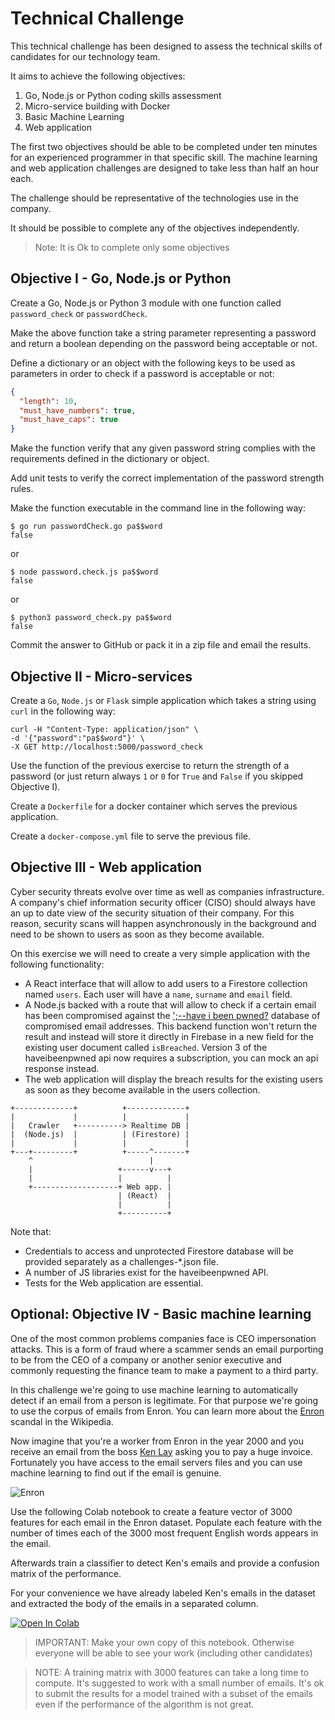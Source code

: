 # Technical Challenge

This technical challenge has been designed to assess the technical skills of candidates for our technology team.

It aims to achieve the following objectives:

1. Go, Node.js or Python coding skills assessment
2. Micro-service building with Docker
3. Basic Machine Learning
4. Web application

The first two objectives should be able to be completed under ten minutes for an experienced programmer in that specific skill. The machine learning and web application challenges are designed to take less than half an hour each.

The challenge should be representative of the technologies use in the company.

It should be possible to complete any of the objectives independently.

> Note: It is Ok to complete only some objectives

## Objective I - Go, Node.js or Python

Create a Go, Node.js or Python 3 module with one function called `password_check` or `passwordCheck`.

Make the above function take a string parameter representing a password and return a boolean depending on the password being acceptable or not.

Define a dictionary or an object with the following keys to be used as parameters in order to check if a password is acceptable or not:

```json
{
  "length": 10,
  "must_have_numbers": true,
  "must_have_caps": true
}
```

Make the function verify that any given password string complies with the requirements defined in the dictionary or object.

Add unit tests to verify the correct implementation of the password strength rules.

Make the function executable in the command line in the following way:

```shell
$ go run passwordCheck.go pa$$word
false
```
or

```shell
$ node password.check.js pa$$word
false
```
or

```shell
$ python3 password_check.py pa$$word
false
```

Commit the answer to GitHub or pack it in a zip file and email the results.

## Objective II - Micro-services

Create a `Go`, `Node.js` or `Flask` simple application which takes a string using `curl` in the following way:

```shell
curl -H "Content-Type: application/json" \
-d '{"password":"pa$$word"}' \
-X GET http://localhost:5000/password_check
```

Use the function of the previous exercise to return the strength of a password (or just return always `1` or `0` for `True` and `False` if you skipped Objective I).

Create a `Dockerfile` for a docker container which serves the previous application.

Create a `docker-compose.yml` file to serve the previous file.

## Objective III - Web application

Cyber security threats evolve over time as well as companies infrastructure. A company's chief information security officer (CISO) should always have an up to date view of the security situation of their company. For this reason, security scans will happen asynchronously in the background and need to be shown to users as soon as they become available.

On this exercise we will need to create a very simple application with the following functionality:

- A React interface that will allow to add users to a Firestore collection named `users`. Each user will have a `name`, `surname` and `email` field.
- A Node.js backed with a route that will allow to check if a certain email has been compromised against the [';--have i been pwned?](https://haveibeenpwned.com/) database of compromised email addresses. This backend function won't return the result and instead will store it directly in Firebase in a new field for the existing user document called `isBreached`. Version 3 of the haveibeenpwned api now requires a subscription, you can mock an api response instead.
- The web application will display the breach results for the existing users as soon as they become available in the users collection.

```
+-------------+          +-------------+
|             |          |             |
|   Crawler   +----------> Realtime DB |
|  (Node.js)  |          | (Firestore) |
|             |          |             |
+---+---------+          +-----^-------+
    ^                          |
    |                   +------v---+
    |                   |          |
    +-------------------+ Web app. |
                        | (React)  |
                        |          |
                        +----------+
```

Note that:

- Credentials to access and unprotected Firestore database will be provided separately as a challenges-*.json file.
- A number of JS libraries exist for the haveibeenpwned API.
- Tests for the Web application are essential.

## Optional: Objective IV - Basic machine learning

One of the most common problems companies face is CEO impersonation attacks. This is a form of fraud where a scammer sends an email purporting to be from the CEO of a company or another senior executive and commonly requesting the finance team to make a payment to a third party.

In this challenge we're going to use machine learning to automatically detect if an email from a person is legitimate. For that purpose we're going to use the corpus of emails from Enron. You can learn more about the [Enron](https://en.wikipedia.org/wiki/Enron_scandal) scandal in the Wikipedia.

Now imagine that you're a worker from Enron in the year 2000 and you receive an email from the boss [Ken Lay](https://en.wikipedia.org/wiki/Kenneth_Lay) asking you to pay a huge invoice. Fortunately you have access to the email servers files and you can use machine learning to find out if the email is genuine.

![Enron](https://upload.wikimedia.org/wikipedia/commons/thumb/3/3f/Logo_de_Enron.svg/200px-Logo_de_Enron.svg.png)

Use the following Colab notebook to create a feature vector of 3000 features for each email in the Enron dataset. Populate each feature with the number of times each of the 3000 most frequent English words appears in the email.

Afterwards train a classifier to detect Ken's emails and provide a confusion matrix of the performance.

For your convenience we have already labeled Ken's emails in the dataset and extracted the body of the emails in a separated column.

[![Open In Colab](https://colab.research.google.com/assets/colab-badge.svg)](https://colab.research.google.com/github/Bewica/challenge/blob/master/mail_from_ken.ipynb)

> IMPORTANT: Make your own copy of this notebook. Otherwise everyone will be able to see your work (including other candidates)

> NOTE: A training matrix with 3000 features can take a long time to compute. It's suggested to work with a small number of emails. It's ok to submit the results for a model trained with a subset of the emails even if the performance of the algorithm is not great.

